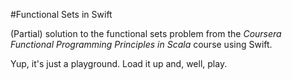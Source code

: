 #Functional Sets in Swift

(Partial) solution to the functional sets problem from the _Coursera Functional Programming Principles in Scala_ course using Swift.

Yup, it's just a playground. Load it up and, well, play.


